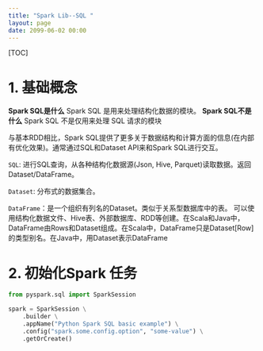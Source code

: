 ```yaml
---
title: "Spark Lib--SQL "
layout: page
date: 2099-06-02 00:00
---
```


[TOC]

# 1. 基础概念
**Spark SQL是什么** 
Spark SQL 是用来处理结构化数据的模块。
**Spark SQL不是什么**
Spark SQL 不是仅用来处理 SQL 请求的模块


与基本RDD相比，Spark SQL提供了更多关于数据结构和计算方面的信息(在内部有优化效果)。通常通过SQL和Dataset API来和Spark SQL进行交互。

`SQL`: 进行SQL查询，从各种结构化数据源(Json, Hive, Parquet)读取数据。返回Dataset/DataFrame。

`Dataset`: 分布式的数据集合。

`DataFrame`：是一个组织有列名的Dataset。类似于关系型数据库中的表。
可以使用结构化数据文件、Hive表、外部数据库、RDD等创建。在Scala和Java中，DataFrame由Rows和Dataset组成。在Scala中，DataFrame只是Dataset[Row]的类型别名。在Java中，用Dataset表示DataFrame


# 2. 初始化Spark 任务
```python
from pyspark.sql import SparkSession

spark = SparkSession \
    .builder \
    .appName("Python Spark SQL basic example") \
    .config("spark.some.config.option", "some-value") \
    .getOrCreate()
```
